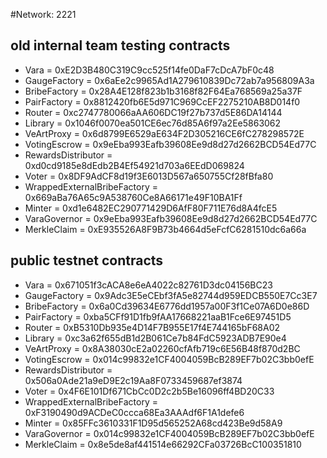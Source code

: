 #Network: 2221 

## old internal team testing contracts

- Vara = 0xE2D3B480C319C9cc525f14fe0DaF7cDcA7bF0c48
- GaugeFactory = 0x6aEe2c9965Ad1A279610839Dc72ab7a956809A3a
- BribeFactory = 0x28A4E128f823b1b3168f82F64Ea768569a25a37F
- PairFactory = 0x8812420fb6E5d971C969CcEF2275210AB8D014f0
- Router = 0xc2747780066aAA606DC19f27b737d5E86DA14144
- Library = 0x1046f0070ea501CE6ec76d85A6f97a2Ee5863062
- VeArtProxy = 0x6d8799E6529aE634F2D305216CE6fC278298572E
- VotingEscrow = 0x9eEba993Eafb39608Ee9d8d27d2662BCD54Ed77C
- RewardsDistributor = 0xd0cd9185e8dEdb2B4Ef54921d703a6EEdD069824
- Voter = 0x8DF9AdCF8d19f3E6013D567a650755Cf28fBfa80
- WrappedExternalBribeFactory = 0x669aBa76A65c9A538760Ce8A66171e49F10BA1Ff
- Minter = 0xd1e6482EC290771429D6AfF80F711E76d8A4fcE5
- VaraGovernor = 0x9eEba993Eafb39608Ee9d8d27d2662BCD54Ed77C
- MerkleClaim = 0xE935526A8F9B73b4664d5eFcfC6281510dc6a66a


## public testnet contracts

- Vara = 0x671051f3cACA8e6eA4022c82761D3dc04156BC23
- GaugeFactory = 0x9Adc3E5eCEbf3fA5e82744d959EDCB550E7Cc3E7
- BribeFactory = 0x6a0Cd39634E6776dd1957a00F3f1Ce07A6D0e86D
- PairFactory = 0xba5CFf91D1fb9fAA17668221aaB1Fce6E97451D5
- Router = 0xB5310Db935e4D14F7B955E17f4E744165bF68A02
- Library = 0xc3a62f655dB1d2B061Ce7b84FdC5923ADB7E90e4
- VeArtProxy = 0x8A38030cE2a02260cfAfb719c6E56B48f870d2BC
- VotingEscrow = 0x014c99832e1CF4004059BcB289EF7b02C3bb0efE
- RewardsDistributor = 0x506a0Ade21a9eD9E2c19Aa8F0733459687ef3874
- Voter = 0x4F6E101Df671CbCc0D2c2b5Be16096ff4BD20C33
- WrappedExternalBribeFactory = 0xF3190490d9ACDeC0ccca68Ea3AAAdf6F1A1defe6
- Minter = 0x85FFc3610331F1D95d565252A68cd423Be9d58A9
- VaraGovernor = 0x014c99832e1CF4004059BcB289EF7b02C3bb0efE
- MerkleClaim = 0x8e5de8af441514e66292CFa03726BcC100351810
